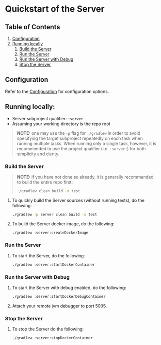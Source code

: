 # Quickstart of the Server

## Table of Contents

1. [Configuration](#configuration)
2. [Running locally](#running-locally)
   1. [Build the Server](#build-the-server)
   2. [Run the Server](#run-the-server)
   3. [Run the Server with Debug](#run-the-server-with-debug)
   4. [Stop the Server](#stop-the-server)

## Configuration

Refer to the [Configuration](configuration.md) for configuration options.

## Running locally:

- Server subproject qualifier: `:server`
- Assuming your working directory is the repo root

> **NOTE:** one may use the `-p` flag for `./gradlew` in order to avoid
> specifying the target subproject repeatedly on each task when running
> multiple tasks. When running only a single task, however, it is
> recommended to use the project qualifier (i.e. `:server:`) for
> both simplicity and clarity.

### Build the Server

> **NOTE:** if you have not done so already, it is
> generally recommended to build the entire repo first:
>
> ```bash
> ./gradlew clean build -x test
> ```

1. To quickly build the Server sources (without running tests), do the following:

   ```bash
   ./gradlew -p server clean build -x test
   ```
2. To build the Server docker image, do the following:

   ```bash
   ./gradlew :server:createDockerImage
   ```

### Run the Server

1. To start the Server, do the following:

   ```bash
   ./gradlew :server:startDockerContainer
   ```

### Run the Server with Debug

1. To start the Server with debug enabled, do the following:

   ```bash
   ./gradlew :server:startDockerDebugContainer
   ```
2. Attach your remote jvm debugger to port 5005.

### Stop the Server

1. To stop the Server do the following:

   ```bash
   ./gradlew :server:stopDockerContainer
   ```
